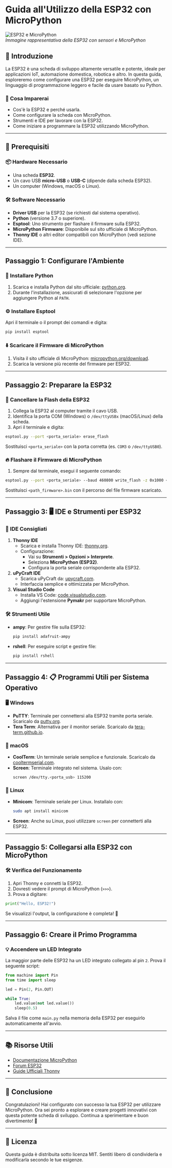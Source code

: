# Guida all'Utilizzo della ESP32 con MicroPython

![ESP32 e MicroPython](A_visually_engaging_illustration_of_an_ESP32_micro.png)  
*Immagine rappresentativa della ESP32 con sensori e MicroPython*

## 🚀 Introduzione
La ESP32 è una scheda di sviluppo altamente versatile e potente, ideale per applicazioni IoT, automazione domestica, robotica e altro. In questa guida, esploreremo come configurare una ESP32 per eseguire MicroPython, un linguaggio di programmazione leggero e facile da usare basato su Python.

### 🎯 Cosa Imparerai
- Cos'è la ESP32 e perché usarla.
- Come configurare la scheda con MicroPython.
- Strumenti e IDE per lavorare con la ESP32.
- Come iniziare a programmare la ESP32 utilizzando MicroPython.

---

## 🔧 Prerequisiti
### 📦 Hardware Necessario
- Una scheda **ESP32**.
- Un cavo USB **micro-USB** o **USB-C** (dipende dalla scheda ESP32).
- Un computer (Windows, macOS o Linux).

### 🛠️ Software Necessario
- **Driver USB** per la ESP32 (se richiesti dal sistema operativo).
- **Python** (versione 3.7 o superiore).
- **Esptool**: Uno strumento per flashare il firmware sulla ESP32.
- **MicroPython Firmware**: Disponibile sul sito ufficiale di MicroPython.
- **Thonny IDE** o altri editor compatibili con MicroPython (vedi sezione IDE).

---

## Passaggio 1: Configurare l'Ambiente
### 🐍 Installare Python
1. Scarica e installa Python dal sito ufficiale: [python.org](https://www.python.org/).
2. Durante l'installazione, assicurati di selezionare l'opzione per aggiungere Python al `PATH`.

### ⚙️ Installare Esptool
Apri il terminale o il prompt dei comandi e digita:
```bash
pip install esptool
```

### ⬇️ Scaricare il Firmware di MicroPython
1. Visita il sito ufficiale di MicroPython: [micropython.org/download](https://micropython.org/download/esp32/).
2. Scarica la versione più recente del firmware per ESP32.

---

## Passaggio 2: Preparare la ESP32
### 🧹 Cancellare la Flash della ESP32
1. Collega la ESP32 al computer tramite il cavo USB.
2. Identifica la porta COM (Windows) o `/dev/ttyUSBx` (macOS/Linux) della scheda.
3. Apri il terminale e digita:
```bash
esptool.py --port <porta_seriale> erase_flash
```
Sostituisci `<porta_seriale>` con la porta corretta (es. `COM3` o `/dev/ttyUSB0`).

### 🔥 Flashare il Firmware di MicroPython
1. Sempre dal terminale, esegui il seguente comando:
```bash
esptool.py --port <porta_seriale> --baud 460800 write_flash -z 0x1000 <path_firmware>.bin
```
Sostituisci `<path_firmware>.bin` con il percorso del file firmware scaricato.

---

## Passaggio 3: 🖥️ IDE e Strumenti per ESP32
### 🌟 IDE Consigliati
1. **Thonny IDE**
   - Scarica e installa Thonny IDE: [thonny.org](https://thonny.org/).
   - Configurazione:
     - Vai su **Strumenti > Opzioni > Interprete**.
     - Seleziona **MicroPython (ESP32)**.
     - Configura la porta seriale corrispondente alla ESP32.
2. **uPyCraft IDE**
   - Scarica uPyCraft da: [upycraft.com](https://upycraft.com/).
   - Interfaccia semplice e ottimizzata per MicroPython.
3. **Visual Studio Code**
   - Installa VS Code: [code.visualstudio.com](https://code.visualstudio.com/).
   - Aggiungi l'estensione **Pymakr** per supportare MicroPython.

### 🛠️ Strumenti Utile
- **ampy**: Per gestire file sulla ESP32:
  ```bash
  pip install adafruit-ampy
  ```
- **rshell**: Per eseguire script e gestire file:
  ```bash
  pip install rshell
  ```

---

## Passaggio 4: 📋 Programmi Utili per Sistema Operativo

### 🖥️ Windows
- **PuTTY**: Terminale per connettersi alla ESP32 tramite porta seriale. Scaricalo da [putty.org](https://putty.org/).
- **Tera Term**: Alternativa per il monitor seriale. Scaricalo da [tera-term.github.io](https://ttssh2.osdn.jp/).

### 🍎 macOS
- **CoolTerm**: Un terminale seriale semplice e funzionale. Scaricalo da [cooltermserial.com](https://freeware.the-meiers.org/).
- **Screen**: Terminale integrato nel sistema. Usalo con:
  ```bash
  screen /dev/tty.<porta_usb> 115200
  ```

### 🐧 Linux
- **Minicom**: Terminale seriale per Linux. Installalo con:
  ```bash
  sudo apt install minicom
  ```
- **Screen**: Anche su Linux, puoi utilizzare `screen` per connetterti alla ESP32.

---

## Passaggio 5: Collegarsi alla ESP32 con MicroPython
### 🛠️ Verifica del Funzionamento
1. Apri Thonny e connetti la ESP32.
2. Dovresti vedere il prompt di MicroPython (`>>>`).
3. Prova a digitare:
```python
print("Hello, ESP32!")
```
Se visualizzi l'output, la configurazione è completa! 🎉

---

## Passaggio 6: Creare il Primo Programma
### 💡 Accendere un LED Integrato
La maggior parte delle ESP32 ha un LED integrato collegato al pin `2`. Prova il seguente script:

```python
from machine import Pin
from time import sleep

led = Pin(2, Pin.OUT)

while True:
    led.value(not led.value())
    sleep(0.5)
```
Salva il file come `main.py` nella memoria della ESP32 per eseguirlo automaticamente all'avvio.

---

## 📚 Risorse Utili
- [Documentazione MicroPython](https://docs.micropython.org/en/latest/)
- [Forum ESP32](https://esp32.com/)
- [Guide Ufficiali Thonny](https://thonny.org/docs/)

---

## 🎉 Conclusione
Congratulazioni! Hai configurato con successo la tua ESP32 per utilizzare MicroPython. Ora sei pronto a esplorare e creare progetti innovativi con questa potente scheda di sviluppo. Continua a sperimentare e buon divertimento! 🚀

---

## 📝 Licenza
Questa guida è distribuita sotto licenza MIT. Sentiti libero di condividerla e modificarla secondo le tue esigenze.
